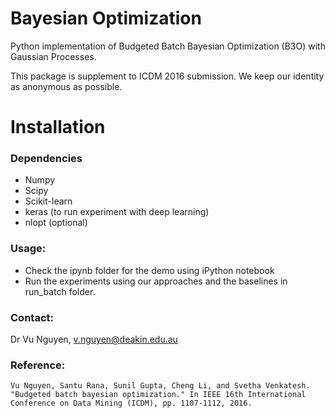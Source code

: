 # Bayesian Optimization

Python implementation of Budgeted Batch Bayesian Optimization (B3O) with Gaussian Processes.

This package is supplement to ICDM 2016 submission. We keep our identity as anonymous as possible.

Installation
============

### Dependencies
* Numpy
* Scipy
* Scikit-learn
* keras (to run experiment with deep learning)
* nlopt (optional)


### Usage:
* Check the ipynb folder for the demo using iPython notebook
* Run the experiments using our approaches and the baselines in run_batch folder.


### Contact:
Dr Vu Nguyen, v.nguyen@deakin.edu.au

### Reference:
    Vu Nguyen, Santu Rana, Sunil Gupta, Cheng Li, and Svetha Venkatesh. "Budgeted batch bayesian optimization." In IEEE 16th International Conference on Data Mining (ICDM), pp. 1107-1112, 2016.

